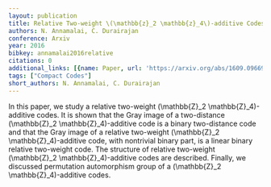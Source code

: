 ```yaml
---
layout: publication
title: Relative Two-weight \(\mathbb{z}_2 \mathbb{z}_4\)-additive Codes
authors: N. Annamalai, C. Durairajan
conference: Arxiv
year: 2016
bibkey: annamalai2016relative
citations: 0
additional_links: [{name: Paper, url: 'https://arxiv.org/abs/1609.09669'}]
tags: ["Compact Codes"]
short_authors: N. Annamalai, C. Durairajan
---
```

In this paper, we study a relative two-weight \(\mathbb\{Z\}_2
\mathbb\{Z\}_4\)-additive codes. It is shown that the Gray image of a two-distance
\(\mathbb\{Z\}_2 \mathbb\{Z\}_4\)-additive code is a binary two-distance code and
that the Gray image of a relative two-weight \(\mathbb\{Z\}_2
\mathbb\{Z\}_4\)-additive code, with nontrivial binary part, is a linear binary
relative two-weight code. The structure of relative two-weight \(\mathbb\{Z\}_2
\mathbb\{Z\}_4\)-additive codes are described. Finally, we discussed permutation
automorphism group of a \(\mathbb\{Z\}_2 \mathbb\{Z\}_4\)-additive codes.
